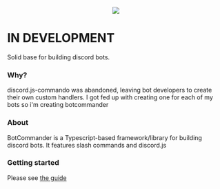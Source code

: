 <p align="center">
  <img src="https://raw.githubusercontent.com/dada513/BotCommander/master/logos/logo-banner.png" />
</p>

# IN DEVELOPMENT


Solid base for building discord bots.

### Why?

discord.js-commando was abandoned, leaving bot developers to create their own custom handlers. I got fed up with creating one for each of my bots so i'm creating botcommander

### About

BotCommander is a Typescript-based framework/library for building discord bots. It features slash commands and discord.js

### Getting started

Please see [the guide](https://botcommander.d513.space/guide/getting-started)
